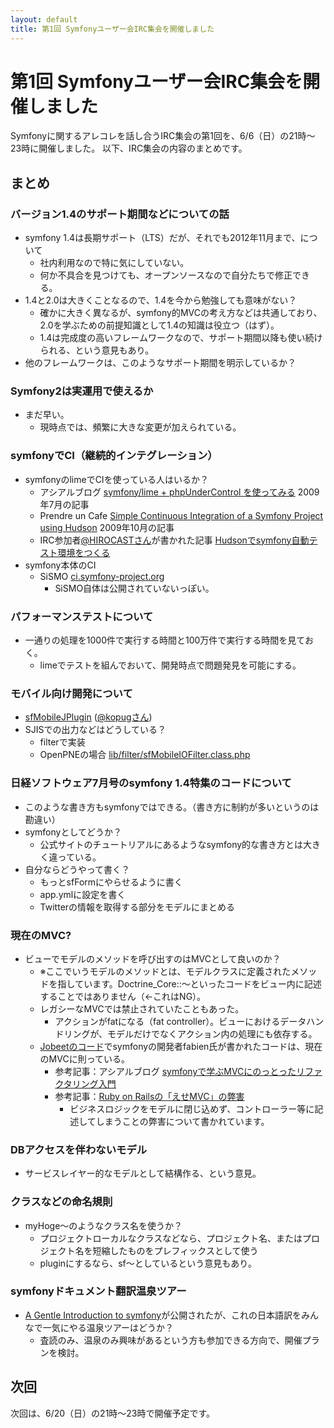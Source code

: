 ```yaml
---
layout: default
title: 第1回 Symfonyユーザー会IRC集会を開催しました
---
```


第1回 Symfonyユーザー会IRC集会を開催しました
============================================

Symfonyに関するアレコレを話し合うIRC集会の第1回を、6/6（日）の21時～23時に開催しました。
以下、IRC集会の内容のまとめです。

まとめ
------


### バージョン1.4のサポート期間などについての話
- symfony 1.4は長期サポート（LTS）だが、それでも2012年11月まで、について
  - 社内利用なので特に気にしていない。
  - 何か不具合を見つけても、オープンソースなので自分たちで修正できる。
- 1.4と2.0は大きくことなるので、1.4を今から勉強しても意味がない？
  - 確かに大きく異なるが、symfony的MVCの考え方などは共通しており、2.0を学ぶための前提知識として1.4の知識は役立つ（はず）。
  - 1.4は完成度の高いフレームワークなので、サポート期間以降も使い続けられる、という意見もあり。
- 他のフレームワークは、このようなサポート期間を明示しているか？


### Symfony2は実運用で使えるか
- まだ早い。
  - 現時点では、頻繁に大きな変更が加えられている。


### symfonyでCI（継続的インテグレーション）
- symfonyのlimeでCIを使っている人はいるか？
  - アシアルブログ [symfony/lime + phpUnderControl を使ってみる](http://blog.asial.co.jp/587) 2009年7月の記事
  - Prendre un Cafe [Simple Continuous Integration of a Symfony Project using Hudson](http://prendreuncafe.com/blog/post/2009/10/06/Simple-Continuous-Integration-of-a-Symfony-Project-using-Hudson) 2009年10月の記事
  - IRC参加者[@HIROCASTさん](http://twitter.com/HIROCAST)が書かれた記事 [Hudsonでsymfony自動テスト環境をつくる](http://hiroki.jp/2010/06/08/814/)
- symfony本体のCI
  - SiSMO [ci.symfony-project.org](http://ci.symfony-project.org/)
    - SiSMO自体は公開されていないっぽい。


### パフォーマンステストについて
- 一通りの処理を1000件で実行する時間と100万件で実行する時間を見ておく。
  - limeでテストを組んでおいて、開発時点で問題発見を可能にする。


### モバイル向け開発について
- [sfMobileJPlugin](http://www.symfony-project.org/plugins/sfMobileJPlugin) ([@kopugさん](http://twitter.com/kopug))
- SJISでの出力などはどうしている？
  - filterで実装
  - OpenPNEの場合 [lib/filter/sfMobileIOFilter.class.php](http://github.com/openpne/OpenPNE3/blob/master/lib/filter/sfMobileIOFilter.class.php)


### 日経ソフトウェア7月号のsymfony 1.4特集のコードについて
- このような書き方もsymfonyではできる。（書き方に制約が多いというのは勘違い）
- symfonyとしてどうか？
  - 公式サイトのチュートリアルにあるようなsymfony的な書き方とは大きく違っている。
- 自分ならどうやって書く？
  - もっとsfFormにやらせるように書く
  - app.ymlに設定を書く
  - Twitterの情報を取得する部分をモデルにまとめる


### 現在のMVC?
- ビューでモデルのメソッドを呼び出すのはMVCとして良いのか？
  - ※ここでいうモデルのメソッドとは、モデルクラスに定義されたメソッドを指しています。Doctrine_Core::～といったコードをビュー内に記述することではありません（←これはNG）。
  - レガシーなMVCでは禁止されていたこともあった。
    - アクションがfatになる（fat controller）。ビューにおけるデータハンドリングが、モデルだけでなくアクション内の処理にも依存する。
  - [Jobeetのコード](http://www.symfony-project.org/jobeet/1_4/Doctrine/ja/04#chapter_04_sub_a4929e97f71a23e68be7705fe809b80d1c087b76)でsymfonyの開発者fabien氏が書かれたコードは、現在のMVCに則っている。
    - 参考記事：アシアルブログ [symfonyで学ぶMVCにのっとったリファクタリング入門](http://blog.asial.co.jp/456)
    - 参考記事：[Ruby on Railsの「えせMVC」の弊害](http://satoshi.blogs.com/life/2009/10/rails_mvc.html)
      - ビジネスロジックをモデルに閉じ込めず、コントローラー等に記述してしまうことの弊害について書かれています。


### DBアクセスを伴わないモデル
- サービスレイヤー的なモデルとして結構作る、という意見。


### クラスなどの命名規則
- myHoge～のようなクラス名を使うか？
  - プロジェクトローカルなクラスなどなら、プロジェクト名、またはプロジェクト名を短縮したものをプレフィックスとして使う
  - pluginにするなら、sf～としているという意見もあり。


### symfonyドキュメント翻訳温泉ツアー
- [A Gentle Introduction to symfony](http://www.symfony-project.org/gentle-introduction/1_4/en/)が公開されたが、これの日本語訳をみんなで一気にやる温泉ツアーはどうか？
  - 査読のみ、温泉のみ興味があるという方も参加できる方向で、開催プランを検討。



次回
----

次回は、6/20（日）の21時～23時で開催予定です。

